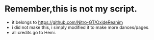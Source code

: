 # Remember,this is not my script.
- it belongs to https://github.com/Nitro-GT/OxideReanim
- i did not make this, i simply modified it to make more dances/pages.
- all credits go to Hemi.
